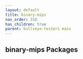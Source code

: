 ```yaml
---
layout: default
title: binary-mips
nav_order: 318
has_children: true
parent: bullseye-testers main
---
```


## binary-mips Packages
